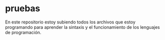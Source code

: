 # pruebas
En este repositorio estoy subiendo todos los archivos que estoy programando para aprender la sintaxis y el funcionamiento de los lenguajes de programación.
